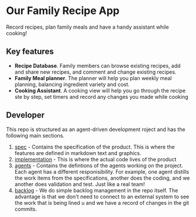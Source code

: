 # Our Family Recipe App

Record recipes, plan family meals and have a handy assistant while cooking!

## Key features

* **Recipe Database**. Family members can browse existing recipes, add and share new recipes, and comment and change existing recipes.
* **Family Meal planner**. The planner will help you plan weekly meal planning, balancing ingredient variety and cost.
* **Cooking Assistant**. A cooking view will help you go through the recipe ste by step, set timers and record any changes you made while cooking

## Developer

This repo is structured as an agent-driven development roject and has the following main sections.

1. [spec](spec/) - Contains the specification of the product. This is where the features are defined in markdown text and graphics.
2. [implementation](implementation/) - This is where the actual code lives of the product
3. [agents](agents/) - Contains the defintions of the agents working on the project. Each agent has a different responisibility. For example, one agent distills the work items from the specifications, another does the coding, and we another does validation and test. Just like a real team!
4. [backlog](backlog/) - We do simple backlog management in the repo itself. The advantage is that we don't need to connect to an external system to see the work that is being lined u and we have a record of changes in the git commits.